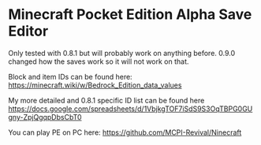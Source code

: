 # Minecraft Pocket Edition Alpha Save Editor
Only tested with 0.8.1 but will probably work on anything before. 0.9.0 changed how the saves work so it will not work on that.

Block and item IDs can be found here: https://minecraft.wiki/w/Bedrock_Edition_data_values

My more detailed and 0.8.1 specific ID list can be found here https://docs.google.com/spreadsheets/d/1VbjkgTOF7iSdS9S3OqTBPG0GUgny-ZpjQgqpDbsCbT0

You can play PE on PC here: https://github.com/MCPI-Revival/Ninecraft
